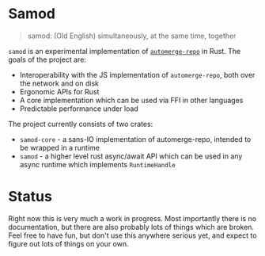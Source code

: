 # Samod

> samod: (Old English) simultaneously, at the same time, together

`samod` is an experimental implementation of [`automerge-repo`](https://github.com/automerge/automerge-repo) in Rust. The goals of the project are:

* Interoperability with the JS implementation of `automerge-repo`, both over the network and on disk
* Ergonomic APIs for Rust
* A core implementation which can be used via FFI in other languages
* Predictable performance under load

The project currently consists of two crates:

* `samod-core` - a sans-IO implementation of automerge-repo, intended to be wrapped in a runtime
* `samod` - a higher level rust async/await API which can be used in any async runtime which implements `RuntimeHandle`

# Status

Right now this is very much a work in progress. Most importantly there is no documentation, but there are also probably lots of things which are broken. Feel free to have fun, but don't use this anywhere serious yet, and expect to figure out lots of things on your own.
